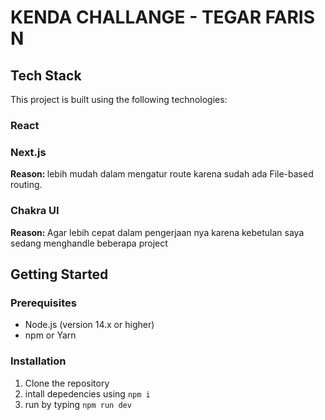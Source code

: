 # KENDA CHALLANGE - TEGAR FARIS N

## Tech Stack

This project is built using the following technologies:

### React

### Next.js

<strong>Reason: </strong> lebih mudah dalam mengatur route karena sudah ada File-based routing.

### Chakra UI

<strong>Reason: </strong> Agar lebih cepat dalam pengerjaan nya karena kebetulan saya sedang menghandle beberapa project

## Getting Started

### Prerequisites

- Node.js (version 14.x or higher)
- npm or Yarn

### Installation

1. Clone the repository
2. intall depedencies using `npm i`
3. run by typing `npm run dev`
